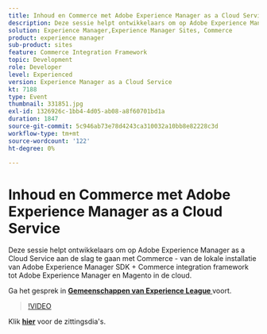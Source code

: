 ```yaml
---
title: Inhoud en Commerce met Adobe Experience Manager as a Cloud Service
description: Deze sessie helpt ontwikkelaars om op Adobe Experience Manager as a Cloud Service aan de slag te gaan met Commerce - van de lokale installatie van Adobe Experience Manager SDK + Commerce integration framework tot Adobe Experience Manager en Magento in de cloud. Deze sessie is afgeleverd als onderdeel van de Adobe Developers Live Content-gebeurtenis.
solution: Experience Manager,Experience Manager Sites, Commerce
product: experience manager
sub-product: sites
feature: Commerce Integration Framework
topic: Development
role: Developer
level: Experienced
version: Experience Manager as a Cloud Service
kt: 7188
type: Event
thumbnail: 331851.jpg
exl-id: 1326926c-1bb4-4d05-ab08-a8f60701bd1a
duration: 1847
source-git-commit: 5c946ab73e78d4243ca310032a10bb8e82228c3d
workflow-type: tm+mt
source-wordcount: '122'
ht-degree: 0%

---
```


# Inhoud en Commerce met Adobe Experience Manager as a Cloud Service

Deze sessie helpt ontwikkelaars om op Adobe Experience Manager as a Cloud Service aan de slag te gaan met Commerce - van de lokale installatie van Adobe Experience Manager SDK + Commerce integration framework tot Adobe Experience Manager en Magento in de cloud.

Ga het gesprek in **[Gemeenschappen van Experience League ](https://adobe.ly/36Yd3v6)** voort.

>[!VIDEO](https://video.tv.adobe.com/v/3454400/?quality=12&learn=on&hidetitle=true&captions=dut)

Klik **[hier](/help/adobe-developers-live/assets/content-commerce.pdf)** voor de zittingsdia&#39;s.
